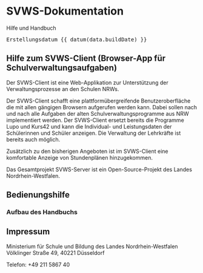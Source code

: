 <script setup lang="ts">
import { data } from './build.data';

const datum = (t) => {
  // gibt ein Datum im deutschen Format zurück
  try {
    return new Date(t).toLocaleDateString('de', {day: '2-digit', month: '2-digit', year: 'numeric', timeZone: 'Europe/Berlin'})
  } catch (e) {console.log(e); return 'Datumsfehler'}
}
</script>



# SVWS-Dokumentation
Hilfe und Handbuch


<pre>Erstellungsdatum {{ datum(data.buildDate) }}</pre>

## Hilfe zum SVWS-Client (Browser-App für Schulverwaltungsaufgaben) 

Der SVWS-Client ist eine Web-Applikation zur Unterstützung der Verwaltungsprozesse an den Schulen NRWs.  

Der SVWS-Client schafft eine plattformübergreifende Benutzeroberfläche die mit allen gängigen Browsern aufgerufen werden kann.
Dabei sollen nach und nach alle Aufgaben der alten Schulverwaltungsprogramme aus NRW implementiert werden.
Der SVWS-Client ersetzt bereits die Programme Lupo und Kurs42 und kann die Individual- und Leistungsdaten der Schülerinnen und Schüler anzeigen.
Die Verwaltung der Lehrkräfte ist bereits auch möglich.

Zusätzlich zu den bisherigen Angeboten ist im SVWS-Client eine komfortable Anzeige von Stundenplänen hinzugekommen.

Das Gesamtprojekt SVWS-Server ist ein Open-Source-Projekt des Landes Nordrhein-Westfalen.


## Bedienungshilfe 

### Aufbau des Handbuchs 

## Impressum

Ministerium für Schule und Bildung des Landes Nordrhein-Westfalen
Völklinger Straße 49, 40221 Düsseldorf


Telefon: +49 211 5867 40

 
